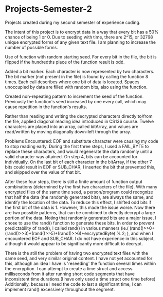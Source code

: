 # Projects-Semester-2
Projects created during my second semester of experience coding. 

The intent of this project is to encrypt data in a way that every bit has a 50% chance of being 1 or 0. Due to seeding with time, there are 2^15, or 32768 unique encrypted forms of any given text file. I am planning to increase the number of possible forms.

Use of function with random starting seed. For every bit in the file, the bit is flipped if the hundredths place of the function result is odd.

Added a bit marker. Each character is now represented by two characters. The bit marker (not present in the file) is found by calling the function 8 times. Each call describes where one bit of data is located. Spaces unoccupied by data are filled with random bits, also using the function.

Created non-repeating pattern to increment the seed of the function. Previously the function's seed increased by one every call, which may cause repetition in the function's results.

Rather than reading and writing the decrypted characters directly to/from the file, applied diagonal reading idea introduced in CS136 course. Twelve characters are placed into an array, called bitArray, and values are read/written by moving diagonally down-left through the array.

Problems Encountered: EOF and substitute character were causing my code to stop reading early. During the first three steps, I used a FAIL_BYTE to replace these characters, and would regenerate the data randomly until a valid character was attained. On step 4, bits can be accounted for individually. On the last bit of each character in the bitArray, if the other 7 bits could result in EOF or SUB_CHAR, I inserted the bit that prevented this, and skipped over the value of that bit.

After these four steps, there is still a finite amount of function output combinations (determined by the first two characters of the file). With many encrypted files of the same time seed, a person/program could recognize that half the data (the randomly generated bits), are always the same, and identify the location of the data. To reduce this effect, I shifted odd bits if the first bit of the data is 1. However, this made the issue worse. Now there are two possible patterns, that can be combined to directly decrypt a large portion of the data. Noting that randomly generated bits are a major issue, I chose to use the rand() function to generate these bits. In order to prevent predictability of rand(), I called rand() in various manners (ie.( (rand()>>0+(rand()>>3)+(rand()>>5)+(rand()>>6)+encryptedByte) % 2; ), and when I encountered EOF and SUB_CHAR. I do not have experience in this subject, although it would appear to be significantly more difficult to decrypt.

There is the still the problem of having two encrypted text files with the same seed, and very similar original content. I have not yet accounted for this, although an idea I have is 'reseeding' the function several times within the encryption. I can attempt to create a time struct and access milliseconds from it after running short code segments that have inconsistent time durations.(I have only used a time struct one time before) Additionally, because I need the code to last a significant time, I can implement rand() excessively throughout the segment.
